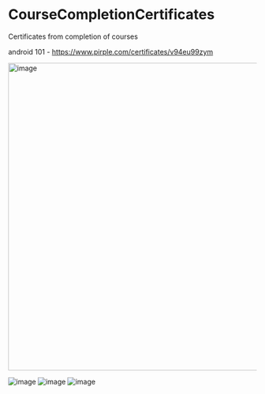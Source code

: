 # CourseCompletionCertificates
Certificates from completion of courses

android 101 - https://www.pirple.com/certificates/v94eu99zym

<img width="622" alt="image" src="https://user-images.githubusercontent.com/4838626/189102558-b3015fe8-4667-49da-9d59-b42e84f23934.png">

![image](https://user-images.githubusercontent.com/4838626/189124870-34591ac9-4c0a-4466-b1b9-8b3e31d7625e.png)
![image](https://user-images.githubusercontent.com/4838626/189124957-751b2ee1-bc3c-4e0e-949d-d15ac18820cc.png)
![image](https://user-images.githubusercontent.com/4838626/189125009-28d48055-49ee-4046-871b-775a73768871.png)

